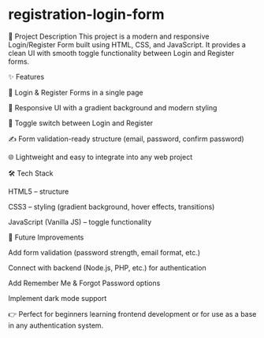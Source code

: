 # registration-login-form
📌 Project Description  This project is a modern and responsive Login/Register Form built using HTML, CSS, and JavaScript. It provides a clean UI with smooth toggle functionality between Login and Register forms.


✨ Features

🔑 Login & Register Forms in a single page

🎨 Responsive UI with a gradient background and modern styling

🔄 Toggle switch between Login and Register

✍️ Form validation-ready structure (email, password, confirm password)

🌐 Lightweight and easy to integrate into any web project

🛠️ Tech Stack

HTML5 – structure

CSS3 – styling (gradient background, hover effects, transitions)

JavaScript (Vanilla JS) – toggle functionality

🚀 Future Improvements

Add form validation (password strength, email format, etc.)

Connect with backend (Node.js, PHP, etc.) for authentication

Add Remember Me & Forgot Password options

Implement dark mode support

👉 Perfect for beginners learning frontend development or for use as a base in any authentication system.
